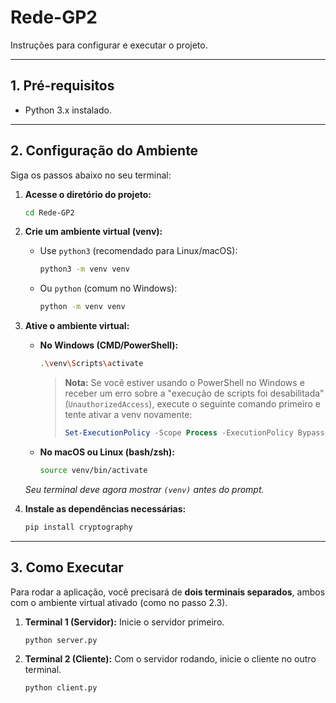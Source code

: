 # Rede-GP2

Instruções para configurar e executar o projeto.

---

## 1. Pré-requisitos

* Python 3.x instalado.

---

## 2. Configuração do Ambiente

Siga os passos abaixo no seu terminal:

1.  **Acesse o diretório do projeto:**
    ```bash
    cd Rede-GP2
    ```

2.  **Crie um ambiente virtual (venv):**
    * Use `python3` (recomendado para Linux/macOS):
        ```bash
        python3 -m venv venv
        ```
    * Ou `python` (comum no Windows):
        ```bash
        python -m venv venv
        ```

3.  **Ative o ambiente virtual:**
    * **No Windows (CMD/PowerShell):**
        ```bash
        .\venv\Scripts\activate
        ```
        > **Nota:** Se você estiver usando o PowerShell no Windows e receber um erro sobre a "execução de scripts foi desabilitada" (`UnauthorizedAccess`), execute o seguinte comando primeiro e tente ativar a venv novamente:
        > ```powershell
        > Set-ExecutionPolicy -Scope Process -ExecutionPolicy Bypass
        > ```

    * **No macOS ou Linux (bash/zsh):**
        ```bash
        source venv/bin/activate
        ```
    *Seu terminal deve agora mostrar `(venv)` antes do prompt.*

4.  **Instale as dependências necessárias:**
    ```bash
    pip install cryptography
    ```

---

## 3. Como Executar

Para rodar a aplicação, você precisará de **dois terminais separados**, ambos com o ambiente virtual ativado (como no passo 2.3).

1.  **Terminal 1 (Servidor):**
    Inicie o servidor primeiro.
    ```bash
    python server.py
    ```

2.  **Terminal 2 (Cliente):**
    Com o servidor rodando, inicie o cliente no outro terminal.
    ```bash
    python client.py
    ```
